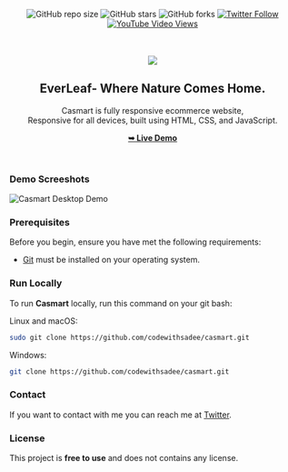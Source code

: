 <div align="center">
  
  ![GitHub repo size](https://img.shields.io/github/repo-size/codewithsadee/casmart)
  ![GitHub stars](https://img.shields.io/github/stars/codewithsadee/casmart?style=social)
  ![GitHub forks](https://img.shields.io/github/forks/codewithsadee/casmart?style=social)
[![Twitter Follow](https://img.shields.io/twitter/follow/codewithsadee_?style=social)](https://twitter.com/intent/follow?screen_name=codewithsadee_)
  [![YouTube Video Views](https://img.shields.io/youtube/views/_NcyQawah6w?style=social)](https://youtu.be/_NcyQawah6w)

  <br />
  <br />
  
  <img src="./readme-images/project-logo.png" />

  <h2 align="center">EverLeaf- Where Nature Comes Home.</h2>

  Casmart is fully responsive ecommerce website, <br />Responsive for all devices, built using HTML, CSS, and JavaScript.

  <a href="https://everleaf.sudopers.com/"><strong>➥ Live Demo</strong></a>

</div>

<br />

### Demo Screeshots

![Casmart Desktop Demo](./readme-images/desktop.png "Desktop Demo")

### Prerequisites

Before you begin, ensure you have met the following requirements:

* [Git](https://git-scm.com/downloads "Download Git") must be installed on your operating system.

### Run Locally

To run **Casmart** locally, run this command on your git bash:

Linux and macOS:

```bash
sudo git clone https://github.com/codewithsadee/casmart.git
```

Windows:

```bash
git clone https://github.com/codewithsadee/casmart.git
```

### Contact

If you want to contact with me you can reach me at [Twitter](https://www.twitter.com/codewithsadee).

### License

This project is **free to use** and does not contains any license.
